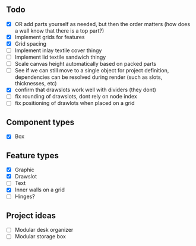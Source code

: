## Todo
- [x] OR add parts yourself as needed, but then the order matters (how does a wall know that there is a top part?)
- [x] Implement grids for features
- [x] Grid spacing
- [ ] Implement inlay textile cover thingy
- [ ] Implement lid textile sandwich thingy
- [ ] Scale canvas height automatically based on packed parts
- [ ] See if we can still move to a single object for project definition, dependencies can be resolved during render (such as slots, thicknesses, etc)
- [x] confirm that drawslots work well with dividers (they dont)
- [ ] fix rounding of drawslots, dont rely on node index
- [ ] fix positioning of drawlots when placed on a grid

## Component types
- [x] Box

## Feature types
- [x] Graphic
- [x] Drawslot
- [ ] Text
- [x] Inner walls on a grid
- [ ] Hinges?

## Project ideas
- [ ] Modular desk organizer
- [ ] Modular storage box
